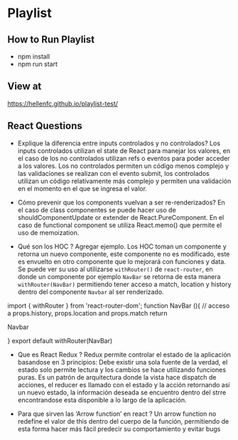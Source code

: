 # Playlist

## How to Run Playlist
- npm install
- npm run start

## View at
https://hellenfc.github.io/playlist-test/

## React Questions
- Explique la diferencia entre inputs controlados y no controlados? 
Los inputs controlados utilizan el state de React para manejar los valores, en el caso de los no controlados utilizan refs o eventos para poder acceder a los valores.
Los no controlados permiten un código menos complejo y las validaciones se realizan con el evento submit, los controlados utilizan un código relativamente más complejo y permiten una validación en el momento en el que se ingresa el valor.

- Cómo prevenir que los components vuelvan a ser re-renderizados? 
En el caso de class componentes se puede hacer uso de shouldComponentUpdate or extender de React.PureComponent. En el caso de functional component se utiliza React.memo() que permite el uso de memoization.

- Qué son los HOC ? Agregar ejemplo. 
Los HOC toman un componente y retorna un nuevo componente, este componente no es modificado, este es envuelto en otro componente que lo mejorará con funciones y data.
Se puede ver su uso al utilizarse `withRouter()` de `react-router`, en donde un componente por ejemplo `NavBar` se retorna de esta manera `withRouter(NavBar)` permitiendo tener acceso a match, location y history dentro del componente `Navbar` al ser renderizado.

import { withRouter } from 'react-router-dom';
function NavBar (){ 
  // acceso a props.history, props.location and props.match
  return <p>Navbar</p>
}
export default withRouter(NavBar)

- Que es React Redux ? 
Redux permite controlar el estado de la aplicación basandose en 3 principios: Debe existir una sola fuente de la verdad, el estado solo permite lectura y los cambios se hace utilizando funciones puras. Es un patrón de arquitectura donde la vista hace dispatch de acciones, el reducer es llamado con el estado y la acción retornando así un nuevo estado, la información deseada se encuentro dentro del strre encontrandose esta disponible a lo largo de la aplicación.

- Para que sirven las ‘Arrow function’ en react ?
Un arrow function no redefine el valor de this dentro del cuerpo de la función, permitiendo de esta forma hacer más fácil predecir su comportamiento y evitar bugs
